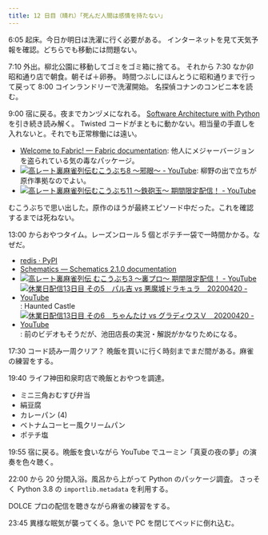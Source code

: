 ```yaml
---
title: 12 日目（晴れ）「死んだ人間は感情を持たない」
---
```


6:05 起床。今日か明日は洗濯に行く必要がある。
インターネットを見て天気予報を確認。どちらでも移動には問題ない。

7:10 外出。柳北公園に移動してゴミをゴミ箱に捨てる。
それから 7:30 なか卯昭和通り店で朝食。朝そば＋卵券。
時間つぶしにほんとうに昭和通りまで行って戻って 8:00 コインランドリーで洗濯開始。
名探偵コナンのコンビニ本を読む。

9:00 宿に戻る。夜までカンヅメになれる。
[Software Architecture with Python][mysap] を引き続き読み解く。
Twisted コードがまともに動かない。相当量の手直しを入れないと。それでも正常稼働には遠い。

* [Welcome to Fabric! — Fabric documentation](http://www.fabfile.org/):
  他人にメジャーバージョンを盗られている気の毒なパッケージ。
* [![高レート裏麻雀列伝むこうぶち8 ～邪眼～ - YouTube](http://img.youtube.com/vi/_EloaKcW_s8/1.jpg)](https://www.youtube.com/watch?v=_EloaKcW_s8):
  柳野の出で立ちが原作準拠なのでよい。
* [![高レート裏麻雀列伝むこうぶち11 ～鉄砲玉～ 期間限定配信！ - YouTube](http://img.youtube.com/vi/ReFeAD2bg64/1.jpg)](https://www.youtube.com/watch?v=ReFeAD2bg64)

むこうぶちで思い出した。原作のほうが最終エピソード中だった。これを確認するまでは死ねない。

13:00 からおやつタイム。レーズンロール 5 個とポテチ一袋で一時間かかる。なぜだ。

* [redis · PyPI](https://pypi.org/project/redis/)
* [Schematics — Schematics 2.1.0 documentation](https://schematics.readthedocs.io/en/latest/)
* [![高レート裏麻雀列伝 むこうぶち3 ～裏プロ～ 期間限定配信！ - YouTube](http://img.youtube.com/vi/XW734m8xF2I/1.jpg)](https://www.youtube.com/watch?v=XW734m8xF2I)
* [![休業日配信13日目 その5　パル吉 vs 悪魔城ドラキュラ　20200420 - YouTube](http://img.youtube.com/vi/yi7TnU65H3s/1.jpg)](https://www.youtube.com/watch?v=yi7TnU65H3s):
  Haunted Castle
* [![休業日配信13日目 その6　ちゃんたけ vs グラディウスＶ　20200420 - YouTube](http://img.youtube.com/vi/2VKq_alSMl4/1.jpg)](https://www.youtube.com/watch?v=2VKq_alSMl4):
  前のビデオもそうだが、池田店長の実況・解説がかなりためになる。

17:30 コード読み一周クリア？ 晩飯を買いに行く時刻までまだ間がある。麻雀の練習をする。

19:40 ライフ神田和泉町店で晩飯とおやつを調達。

* ミニ三角おむすび弁当
* 絹豆腐
* カレーパン (4)
* ベトナムコーヒー風クリームパン
* ポテチ塩

19:55 宿に戻る。晩飯を食いながら YouTube でユーミン「真夏の夜の夢」の演奏を色々聴く。

22:00 から 20 分間入浴。風呂から上がって Python のパッケージ調査。
さっそく Python 3.8 の `importlib.metadata` を利用する。

DOLCE プロの配信を聴きながら麻雀の練習をする。

23:45 異様な眠気が襲ってくる。急いで PC を閉じてベッドに倒れ込む。

[mysap]: https://github.com/showa-yojyo/Software-Architecture-with-Pyhon
